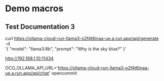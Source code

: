 #  Demo macros 

## Test Documentation 3


curl https://ollama-cloud-run-llama3-o2f4t6inaa-ue.a.run.app/api/generate -d \
 '{ 
    "model": "llama3:8b", 
    "prompt": "Why is the sky blue?" 
  }'


  http://192.168.1.10:11434

  OCO_OLLAMA_API_URL='https://ollama-cloud-run-llama3-o2f4t6inaa-ue.a.run.app/api/chat' opencommit